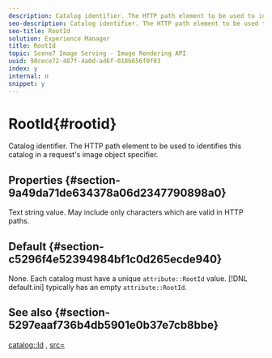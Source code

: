 ```yaml
---
description: Catalog identifier. The HTTP path element to be used to identifies this catalog in a request's image object specifier.
seo-description: Catalog identifier. The HTTP path element to be used to identifies this catalog in a request's image object specifier.
seo-title: RootId
solution: Experience Manager
title: RootId
topic: Scene7 Image Serving - Image Rendering API
uuid: 98cece72-487f-4a0d-ad6f-018b656f0f03
index: y
internal: n
snippet: y
---
```


# RootId{#rootid}

Catalog identifier. The HTTP path element to be used to identifies this catalog in a request's image object specifier.

## Properties {#section-9a49da71de634378a06d2347790898a0}

Text string value. May include only characters which are valid in HTTP paths.

## Default {#section-c5296f4e52394984bf1c0d265ecde940}

None. Each catalog must have a unique `attribute::RootId` value. [!DNL default.ini] typically has an empty `attribute::RootId`.

## See also {#section-5297eaaf736b4db5901e0b37e7cb8bbe}

[catalog::Id](r_id_cat.md#reference_C3F3CE9AAAC4451796A846D6722383E5) , [src=](../../../../../is-api/http-ref/image-serving-api-ref/c-http-protocol-reference/c-command-reference/r-src.md#reference-f6506637778c4c69bf106a7924a91ab1) 
